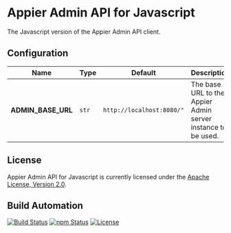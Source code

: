 # Appier Admin API for Javascript

The Javascript version of the Appier Admin API client.

## Configuration

| Name               | Type  | Default                   | Description                                                  |
| ------------------ | ----- | ------------------------- | ------------------------------------------------------------ |
| **ADMIN_BASE_URL** | `str` | `http://localhost:8080/"` | The base URL to the Appier Admin server instance to be used. |

## License

Appier Admin API for Javascript is currently licensed under the [Apache License, Version 2.0](http://www.apache.org/licenses/).

## Build Automation

[![Build Status](https://github.com/hivesolutions/appier_admin_api_js/workflows/Main%20Workflow/badge.svg)](https://github.com/hivesolutions/appier_admin_api_js/actions)
[![npm Status](https://img.shields.io/npm/v/appier-admin-api.svg)](https://www.npmjs.com/package/appier-admin-api)
[![License](https://img.shields.io/badge/license-Apache%202.0-blue.svg)](https://www.apache.org/licenses/)
